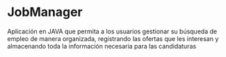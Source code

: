 # JobManager
Aplicación en JAVA que permita a los usuarios gestionar su búsqueda de empleo de manera organizada, registrando las ofertas que les interesan y almacenando toda la información necesaria para las candidaturas
